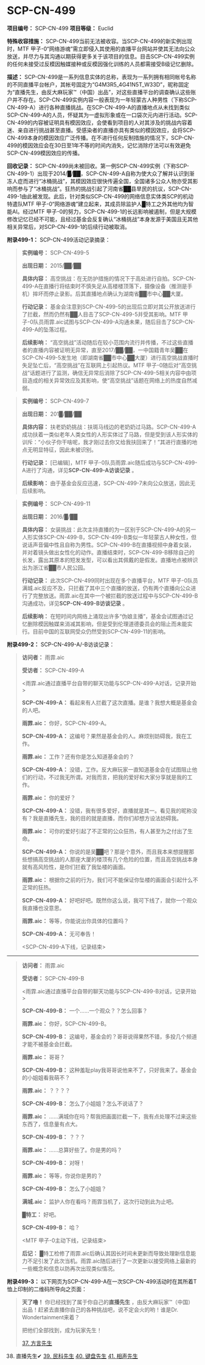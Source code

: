 # SCP-CN-499


**项目编号：** SCP-CN-499
**项目等级：** Euclid

**特殊收容措施：** SCP-CN-499当前无法被收容。当SCP-CN-499的新实例出现时，MTF 甲子-0“网络游魂”需立即侵入其使用的直播平台网站并使其无法向公众放送，并尽力与其沟通以期获得更多关于该项目的信息。目击SCP-CN-499实例的任何未接受过反模因触媒接种或反模因强化训练的人员都需接受B级记忆删除。

**描述：** SCP-CN-499是一系列信息实体的总称，表现为一系列拥有相同帐号名称的不同直播平台帐户，其帐号固定为“G4M3R5_4G41N5T_W33D”，昵称固定为“直播先生，由反大麻玩家™（中国）出品”，对这些直播平台的调查确认这些账户并不存在。SCP-CN-499实例内容一般表现为一年轻蒙古人种男性（下称SCP-CN-499-A）进行各种直播挑战。在SCP-CN-499-A的直播地点从未找到类似SCP-CN-499-A的人员，怀疑其为一虚拟形象或在一口袋次元内进行活动。SCP-CN-499的内容被证明具有模因效应，会使看到项目的人对其涉及的挑战内容着迷、亲自进行挑战甚至直播。受感染者的直播亦具有类似的模因效应，会将SCP-CN-499本身的模因效应广泛传播。在不进行任何反制措施的情况下，SCP-CN-499的模因效应会在30日至1年不等的时间内消失，记忆消除疗法可以有效避免SCP-CN-499模因效应的传播。

**回收记录：** SCP-CN-499尚未被回收。第一例SCP-CN-499实例（下称SCP-CN-499-1）出现于2014/█/██，SCP-CN-499-A自称为使大众了解并认识到渐冻人症而进行“冰桶挑战”，其模因效应很快传遍全国，全国诸多公众人物亦受其影响而参与了“冰桶挑战”。狂热的挑战引起了河南省██县旱民的抗议，SCP-CN-499-1由此被发现。此后，针对类似SCP-CN-499的网络信息实体类SCP的机动特遣队MTF 甲子-0“网络游魂”建立起来，其成员除监护人█特工之外其他均为智能AI。经过MTF 甲子-0的努力，SCP-CN-499-1的长远影响被遏制，但是大规模修改记忆已经不可能，且经过基金会反复确认“冰桶挑战”本身发源于美国且无其他相关异常后，对SCP-CN-499-1的后续行动被取消。

**附录499-1：** SCP-CN-499活动记录摘录：


> **实例编号：** SCP-CN-499-5
> 
> **出现日期：** 2015/██/██
> 
> **具体内容：** 高空挑战：在无防护措施的情况下于高处进行自拍。SCP-CN-499-A在直播行将结束时不慎失足从高楼楼顶落下，摄像设备（推测是手机）摔坏而停止录影。后其直播地点确认为湖南省██市中心██大厦。
> 
> **行动记录：** 基金会注意到SCP-CN-499-5的出现后立即对其公开放送进行了拦截，然而仍然有██人目击了SCP-CN-499-5并受其影响。MTF 甲子-0队员雨霏.aic试图与SCP-CN-499-A沟通未果，随后目击了SCP-CN-499-A的坠落过程。
> 
> **后续影响：** “高空挑战”活动随后在较小范围内流行并传播，不过这些直播者的直播内容被证明无异常，直至2017/██/██，一中国籍青年吴██在SCP-CN-499-5发生地（即湖南省██市中心██大厦）进行高空挑战直播时失足坠亡后，“高空挑战”在互联网上引起热议。MTF 甲子-0随后对“高空挑战”话题进行了监测，确信无异常后消除了SCP-CN-499-5相关内容中由项目造成的相关异常效应及其影响，使“高空挑战”话题在网络上的热度自然减弱。
> 


> **实例编号：** SCP-CN-499-7
> 
> **出现日期：** 201█/██/██
> 
> **具体内容：** 扶老奶奶挑战：扶斑马线边的老奶奶过马路。SCP-CN-499-A成功扶着一类似老年人类女性的人形实体过了马路，但是受到该人形实体的训斥：“小伙子你干啥呢，我才刚过去你又给我扶回来了！”其进行直播的地点无明显特征，因此未被识别。
> 
> **行动记录：** [已编辑]，MTF 甲子-0队员雨霏.aic随后成功与SCP-CN-499-A进行了沟通，详见**SCP-CN-499-A访谈记录** 。
> 
> **后续影响：** 由于基金会反应迅速，SCP-CN-499-7未向公众放送，因此无后续影响。
> 


> **实例编号：** SCP-CN-499-11
> 
> **出现日期：** 2016/█/██
> 
> **具体内容：** 女装挑战：此次主持直播的为一区别于SCP-CN-499-A的另一人形实体SCP-CN-499-B，SCP-CN-499-B类似一年轻蒙古人种女性，但说话声音偏中性且自称为男性。SCP-CN-499-B在直播视频中身着女装，并对着镜头做出女性化的动作。直播结束时，SCP-CN-499-B移除自己的长发，露出其原本的短发发型，可以看出其佩戴的是假发。直播地点被辨识出为浙江省██市人民公园。
> 
> **行动记录：** 此次SCP-CN-499同时出现在多个直播平台，MTF 甲子-0队员满城.aic反应不及，只拦截了其中三个直播的放送，仍有两个直播向公众进行了完整放送。雨霏.aic在其中一个被拦截的放送过程中与SCP-CN-499-B沟通成功，详见**SCP-CN-499-B访谈记录** 。
> 
> **后续影响：** 在短时间内网络上涌现出许多“伪娘主播”，基金会试图通过记忆删除模因触媒来消减其影响，但是受到伦理道德委员会的阻止而未能实行。目前中国的互联网受众仍然受到SCP-CN-499-11的影响。
> 

**附录499-2：** SCP-CN-499-A/-B访谈记录：


> **访问者：** 雨霏.aic
> 
> **受访者：** SCP-CN-499-A
> 
> <雨霏.aic通过直播平台自带的聊天功能与SCP-CN-499-A对话，记录开始>
> 
> **SCP-CN-499-A：** 看起来有人拦截了这次直播。是谁？我想大概是基金会的人吧。
> 
> **雨霏.aic：** 你好，SCP-CN-499-A。
> 
> **SCP-CN-499-A：** 这编号？果然是基金会的人。麻烦别妨碍我，我在工作。
> 
> **雨霏.aic：** 工作？还有你是怎么知道基金会的？
> 
> **SCP-CN-499-A：** 没错，工作。反大麻玩家一直知道基金会在试图阻止他们的行动，不过我无所谓。对我而言，把我的爱好和大家分享就是我的工作。
> 
> **雨霏.aic：** 你的爱好？
> 
> **SCP-CN-499-A：** 没错，我有很多爱好，直播就是其一。看见我的昵称没有？我是直播先生，我的目的就是直播，而你们却想方设法妨碍我。
> 
> **雨霏.aic：** 可你的爱好引起了不正常的公众狂热，有人甚至为之付出了生命。
> 
> **SCP-CN-499-A：** 你说的是吴██吧？那是个意外，而且我本来想提醒那些想搞高空挑战的人那座大厦的楼顶有几个危险的位置，而且高空挑战本身就有高风险性，是你们拦截了我坠楼的画面。
> 
> **雨霏.aic：** 根据你之前的行为，我们可不能保证你坠楼的画面会引起什么不正常的狂热。
> 
> **SCP-CN-499-A：** 好吧好吧。既然你这么说，我可下线了，就你一个观众我直播也没意思。
> 
> **雨霏.aic：** 等等，你能说出你具体的位置吗？
> 
> **SCP-CN-499-A：** 无可奉告！
> 
> <SCP-CN-499-A下线，记录结束>
> 


---


> **访问者：** 雨霏.aic
> 
> **受访者：** SCP-CN-499-B
> 
> <雨霏.aic通过直播平台自带的聊天功能与SCP-CN-499-B对话，记录开始>
> 
> **SCP-CN-499-B：** 一个……一个观众？？怎么回事？
> 
> **雨霏.aic：** 你好，SCP-CN-499-B。
> 
> **SCP-CN-499-B：** 这编号，基金会的？哥哥说得果然不错，多投几个频道才能不被基金会拦截。
> 
> **雨霏.aic：** 哥哥？
> 
> **SCP-CN-499-B：** 这种羞耻play我哥哥说他来不了，只好我来了。基金会的小姐姐看我萌不？
> 
> **雨霏.aic：** ？？？？
> 
> **SCP-CN-499-B：** 怎么了小姐姐？怎么不说话了？
> 
> **雨霏.aic：** ……满城你在吗？帮我把画面拦截一下，我有点处理不过来这些东西了，信息量有点大。
> 
> **SCP-CN-499-B：** ？？？
> 
> **雨霏.aic：** ……总算好些了。你是男的吗？
> 
> **SCP-CN-499-B：** 对呀！
> 
> **雨霏.aic：** 等等，你说你是男的？
> 
> **SCP-CN-499-B：** 怎么了小姐姐？
> 
> **满城.aic：** 监护人你在看吗？雨霏当机了，这次行动到此为止吧。
> 
> **█特工：** 好吧。
> 
> **SCP-CN-499-B：** 哈？
> 
> <MTF 甲子-0主动下线，记录结束>
> 
> **后记：** █特工检修了雨霏.aic后确认其因长时间未更新而导致处理新信息能力不足引发了此次当机。雨霏.aic随后进行了一次更新以接受网络上最新的一些概念和信息以防再次出现类似情况。
> 

**附录499-3：** 以下网页为SCP-CN-499-A在一次SCP-CN-499活动时在其所着T恤上印制的二维码所导向之页面：


> **天了噜！** 你已经找到了属于你自己的**直播先生** ，由反大麻玩家™（中国）出品！赶紧去直播你自己的各种挑战吧，说不定会火的哟！谁是Dr. Wondertainment来着？
> 
> 把他们全部找到，成为玩家先生！
> 
> <a shape='rect' href='/scp-cn-534'>37. &#26041;&#35328;&#20808;&#29983;</a>
38. 直播先生✔
<a shape='rect' href='/scp-cn-384'>39. &#27665;&#31185;&#20808;&#29983;</a>
<a shape='rect' href='/scp-cn-253'>40. &#38190;&#30424;&#20808;&#29983;</a>
<a shape='rect' href='/scp-cn-432'>41. &#30456;&#22768;&#20808;&#29983;</a>
> 


